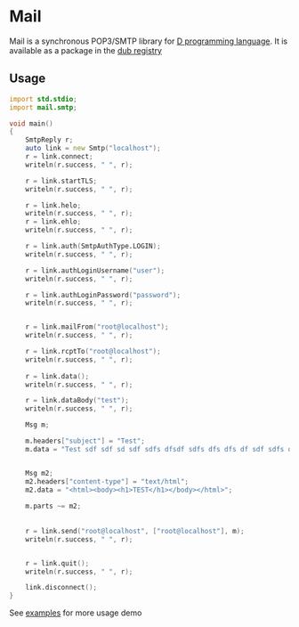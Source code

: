 # Mail
Mail is a synchronous POP3/SMTP library for [D programming language](https://dlang.org). It is available as a package in the [dub registry
](https://code.dlang.org/packages/mail)
## Usage

```d
import std.stdio;
import mail.smtp;

void main()
{
	SmtpReply r;
	auto link = new Smtp("localhost");
	r = link.connect;
	writeln(r.success, " ", r);

	r = link.startTLS;
	writeln(r.success, " ", r);

	r = link.helo;
	writeln(r.success, " ", r);
	r = link.ehlo;
	writeln(r.success, " ", r);

	r = link.auth(SmtpAuthType.LOGIN);
	writeln(r.success, " ", r);

	r = link.authLoginUsername("user");
	writeln(r.success, " ", r);

	r = link.authLoginPassword("password");
	writeln(r.success, " ", r);


	r = link.mailFrom("root@localhost");
	writeln(r.success, " ", r);

	r = link.rcptTo("root@localhost");
	writeln(r.success, " ", r);
	
	r = link.data();
	writeln(r.success, " ", r);

	r = link.dataBody("test");
	writeln(r.success, " ", r);

	Msg m;

	m.headers["subject"] = "Test";
	m.data = "Test sdf sdf sd sdf sdfs dfsdf sdfs dfs dfs df sdf sdfs dfdsdfsdsfdsf s  sdfs dfs dfsfsdf";


	Msg m2;
	m2.headers["content-type"] = "text/html";
	m2.data = "<html><body><h1>TEST</h1></body></html>";
	
	m.parts ~= m2;
	
	
	r = link.send("root@localhost", ["root@localhost"], m);
	writeln(r.success, " ", r);


	r = link.quit();
	writeln(r.success, " ", r);

	link.disconnect();
}
```

See [examples](https://github.com/anton-dutov/mail/tree/master/examples) for more usage demo

